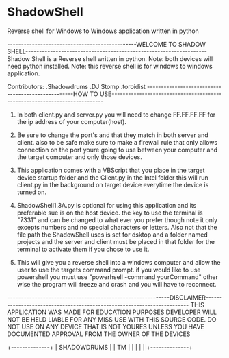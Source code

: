 # ShadowShell
Reverse shell for Windows to Windows application written in python


-----------------------------------------------WELCOME TO SHADOW SHELL------------------------------------------------------------------
Shadow Shell is a Reverse shell written in python. 
Note: both devices will need python installed.
Note: this reverse shell is for windows to windows application.

Contributors:
.Shadowdrums
.DJ Stomp
.toroidist
---------------------------------------------------HOW TO USE---------------------------------------------------------------------------

1. In both client.py and server.py you will need to change FF.FF.FF.FF for the ip address of your computer(host).

2. Be sure to change the port's and that they match in both server and client. also to be safe make sure to make a firewall rule
   that only allows connection on the port youre going to use between your computer and the target computer and only those devices.

3. This application comes with a VBScript that you place in the target device startup folder and the Client.py in the Intel folder this will
   run client.py in the background on target device everytime the device is turned on.

4. ShadowShell1.3A.py is optional for using this application and its preferable sue is on the host device. the key to use the terminal is "7331"
   and can be changed to what ever you prefer though note it only excepts numbers and no special characters or letters. Also not that the file path the ShadowShell 
   uses is set for dsktop and a folder named projects and the server and client must be placed in that folder for the terminal to activate them if you
   chose to use it.

5. This will give you a reverse shell into a windows computer and allow the user to use the targets command prompt. if you would like to use powershell
   you must use "powerhsell -command yourCommand" other wise the program will freeze and crash and you will have to reconnect.

-----------------------------------------------------------DISCLAIMER------------------------------------------------------------------------
THIS APPLICATION WAS MADE FOR EDUCATION PURPOSES
DEVELOPER WILL NOT BE HELD LIABLE FOR ANY MISS
USE WITH THIS SOURCE CODE. DO NOT USE ON ANY
DEVICE THAT IS NOT YOURES UNLESS YOU HAVE
DOCUMENTED APPROVAL FROM THE OWNER OF THE DEVICES

+--------------+
|  SHADOWDRUMS |
|          TM  |
|              |
|              |
+--------------+ 
